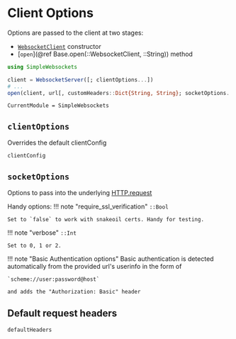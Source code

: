 # Client Options

Options are passed to the client at two stages:
- [`WebsocketClient`](@ref) constructor
- [`open`](@ref Base.open(::WebsocketClient, ::String)) method
```julia
using SimpleWebsockets

client = WebsocketServer([; clientOptions...])
# ...
open(client, url[, customHeaders::Dict{String, String}; socketOptions...])
```
```@meta
CurrentModule = SimpleWebsockets
```
## `clientOptions`
Overrides the default clientConfig
```@docs
clientConfig
```
## `socketOptions`
Options to pass into the underlying [HTTP.request](https://juliaweb.github.io/HTTP.jl/stable/public_interface/#Requests-1)

Handy options:
!!! note "require_ssl_verification"
    `::Bool`

    Set to `false` to work with snakeoil certs. Handy for testing.
!!! note "verbose"
    `::Int`

    Set to 0, 1 or 2.
!!! note "Basic Authentication options"
    Basic authentication is detected automatically from the provided url's userinfo 
    in the form of 
    
    `scheme://user:password@host`
    
    and adds the "Authorization: Basic" header
## Default request headers
```@docs
defaultHeaders
```
